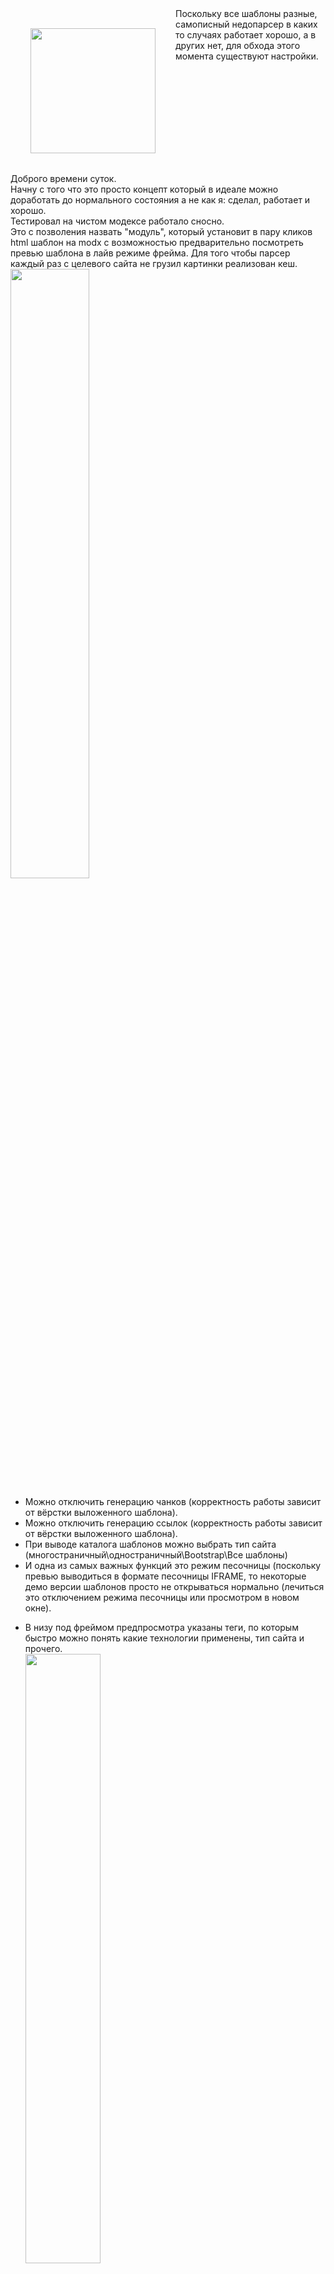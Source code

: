 <div style="float:left;">
<center><img style="width:200px;height:auto;margin: 0 auto;padding:2rem;" src="https://ardius.net/assets/img/logo.png"></center>
</div>
<div style="float:left;">
Доброго времени суток.<br>
Начну с того что это просто концепт который в идеале можно доработать до нормального состояния а не как я: сделал, работает и хорошо.<br>
Тестировал на чистом модексе работало сносно.<br>
Это с позволения назвать "модуль", который установит в пару кликов html шаблон на modx с возможностью предварительно посмотреть превью шаблона в лайв режиме фрейма. Для того чтобы парсер каждый раз с целевого сайта не грузил картинки реализован кеш.<br>
</div>
Поскольку все шаблоны разные, самописный недопарсер в каких то случаях работает хорошо, а в других нет, для обхода этого момента существуют настройки.<br>
<img style="width:50%;height:auto;" src="https://skr.sh/i/110321/HNVlx02T.jpg?download=1&name=%D0%A1%D0%BA%D1%80%D0%B8%D0%BD%D1%88%D0%BE%D1%82%2011-03-2021%2016:07:28.jpg" />
<ul>
    <li>Можно отключить генерацию чанков (корректность работы зависит от вёрстки выложенного шаблона).</li>
    <li>Можно отключить генерацию ссылок (корректность работы зависит от вёрстки выложенного шаблона).</li>
    <li>При выводе каталога шаблонов можно выбрать тип сайта (многостраничный\одностраничный\Bootstrap\Все шаблоны)</li>
    <li>И одна из самых важных функций это режим песочницы (поскольку превью выводиться в формате песочницы IFRAME, то некоторые демо версии шаблонов просто не открываться нормально (лечиться это отключением режима песочницы или просмотром в новом окне).</li>
<li>

В низу под фреймом предпросмотра указаны теги, по которым быстро можно понять какие технологии применены, тип сайта и прочего.<br>
<img style="width:50%;height:auto;" src="https://skr.sh/i/110321/oRDhb9dk.jpg?download=1&name=%D0%A1%D0%BA%D1%80%D0%B8%D0%BD%D1%88%D0%BE%D1%82%2011-03-2021%2016:15:42.jpg" />
</li>
<li>
По мимо этого в табе "<strong>Настройки установки и форма поиска</strong>" с низу есть категории шаблонов по которым будет осуществляться поиск.
<a style="width:50%;height:auto;" href="https://skr.sh/i/110321/QQPNxywV.jpg?download=1&name=%D0%A1%D0%BA%D1%80%D0%B8%D0%BD%D1%88%D0%BE%D1%82%2011-03-2021%2016:17:48.jpg"></a>
</li>
</ul>
Так же я предусмотрел обновление, на случай если <strong>free-css.com</strong> изменит верстку и нужно будет всем быстро обновить "модуль" так чтобы карета не превратилась в тыкву в одночасье.<br>

В теории так же данный "модуль" может накатывать статичные шаблоны из <strong>.zip</strong> архивов.<br>
Установка простая, кидаем папку из архива с названием <strong>BELISSIMO</strong> а папку с модексом чтоб получилось так:<br>
<img style="width:50%;height:auto;" src="https://skr.sh/i/110321/lHOT0ikj.jpg?download=1&name=%D0%A1%D0%BA%D1%80%D0%B8%D0%BD%D1%88%D0%BE%D1%82%2011-03-2021%2016:25:04.jpg" />

Он самостоятельно и с переменным успехом сгенирирует:
Чанки <br>
Ссылки<br>
Шаблоны<br>
Линки к стилям и скриптам с картинками<br>
Ресурсы<br>
Категории<br>
Так же ведёт лог\файл конфигурации установки:  <br>
<img style="width:50%;height:auto;" src="https://skr.sh/i/110321/LFwfwvIq.jpg?download=1&name=%D0%A1%D0%BA%D1%80%D0%B8%D0%BD%D1%88%D0%BE%D1%82%2011-03-2021%2016:29:11.jpg" />
<br>И так же удалит это все если будет нужно.
Изначально идея была в быстрой установке шаблона для дальнейшего редактирования под себя, в случае если вы верстальщик не бей лежачего как я.<br>
Ну и да, хотелось чего то хотя бы отдалённо напоминающего установку тем как в попсовых CMS.<br>
Да я понимаю что Modx:
<ol>
    <li>CMF;</li>
    <li>Modx идет именно пустым что-бы сделать сайт под себя с нуля;</li>
</ol>

Спасибо за внимание\идеи\помидоры\критику\остальное.<br>
Работает в таком виде только с контекстом WEB.<br>
В идеале я не против помощи и добавления других сайтов\каталогов шаблонов.<br>
К примеру:
<ul>
    <li>https://html5up.net</li>
    <li>https://webflow.com/free-website-templates</li>
    <li>https://themewagon.com/theme_tag/free</li>
    <li>https://startbootstrap.com/</li>
</ul>
Так же не плохо было бы прикрутить накатывание спаршенных сайтов.<br>
Как привило всегда нормально накатывает <strong>СТАТИЧНЫЙ ШАБЛОН САЙТА ИЗ ИНТЕРНЕТА</strong> (без всяких генераций).<br>
<strong>При накатывании из архива ОБЯЗАТЕЛЬНО шаблон должен лежать в подпапке и никак иначе, так же на весь архив должен быть только один index.html или index.htm</strong>.<br>
Возможно записать видео уроки для вывода в одноименной вкладке.<br>
Идет в виде отдельной папки по причине моего незнания ExtJs.<br>
Ссылка для мазохистов: <a href="https://ardius.net/BELISSIMO/ver0-1.zip">скачать</a>.<br>
<strong>Начать работать можно по адресу: ваш-сайт.ru/BELISSIMO.</strong><br>
<strong>После установки того что понравилось удалите нахрен папку BELISSIMO если сайт доступен из интернета.</strong><br>
<strong>P.S. Комментарии приветствуются!</strong><br>
